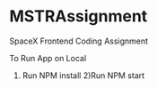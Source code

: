 # MSTRAssignment

SpaceX Frontend Coding Assignment

To Run App on Local
1) Run NPM install
2)Run  NPM start
